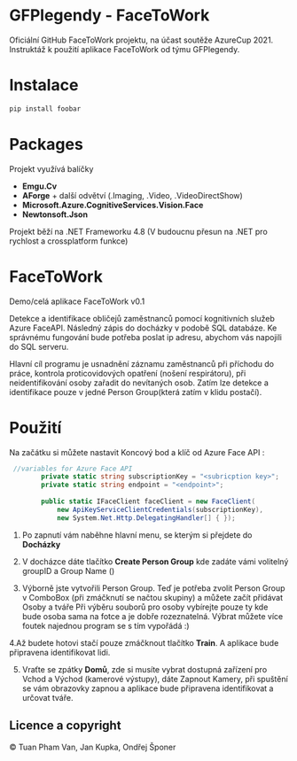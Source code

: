# GFPlegendy - FaceToWork


Oficiální GitHub FaceToWork projektu, na účast soutěže AzureCup 2021.
Instruktáž k použití aplikace FaceToWork od týmu GFPlegendy.

# Instalace
```bash
pip install foobar
```

# Packages
Projekt využívá balíčky 

* **Emgu.Cv**
* **AForge** + další odvětví (.Imaging, .Video, .VideoDirectShow)
* **Microsoft.Azure.CognitiveServices.Vision.Face**
* **Newtonsoft.Json**

Projekt běží na .NET Frameworku 4.8 (V budoucnu přesun na .NET pro rychlost a crossplatform funkce)


# FaceToWork
Demo/celá aplikace FaceToWork v0.1

Detekce a identifikace obličejů zaměstnanců pomocí kognitivních služeb Azure FaceAPI. Následný zápis do docházky v podobě SQL databáze.
Ke správnému fungování bude potřeba poslat ip adresu, abychom vás napojili do SQL serveru.

Hlavní cíl programu je usnadnění záznamu zaměstnanců při příchodu do práce, kontrola proticovidových opatření (nošení respirátoru), při neidentifikování osoby zařadit do nevítaných osob.
Zatím lze detekce a identifikace pouze v jedné Person Group(která zatím v klidu postačí).



# Použití

Na začátku si můžete nastavit Koncový bod a klíč od Azure Face API :
```csharp
 //variables for Azure Face API
        private static string subscriptionKey = "<subricption key>";
        private static string endpoint = "<endpoint>";
        
        public static IFaceClient faceClient = new FaceClient(
            new ApiKeyServiceClientCredentials(subscriptionKey),
            new System.Net.Http.DelegatingHandler[] { });
```
1. Po zapnutí vám naběhne hlavní menu, se kterým si přejdete do **Docházky** 


2. V docházce dáte tlačítko **Create Person Group** kde zadáte vámi volitelný groupID a Group Name ()

3. Výborně jste vytvořili Person Group. Teď je potřeba zvolit Person Group v ComboBox (při zmáčknutí se načtou skupiny) a můžete začít přidávat Osoby a tváře Při výběru souborů pro osoby vybírejte pouze ty kde bude osoba sama na fotce a je dobře rozeznatelná. Výbrat můžete více foutek najednou program se s tím vypořádá :)

4.Až budete hotovi stačí pouze zmáčknout tlačítko **Train**. A aplikace bude připravena identifikovat lidi.

5. Vraťte se zpátky **Domů**, zde si musíte vybrat dostupná zařízení pro Vchod a Východ (kamerové výstupy), dáte Zapnout Kamery, při spuštění se vám obrazovky zapnou a aplikace bude připravena identifikovat a určovat tváře.







## Licence a copyright

© Tuan Pham Van, Jan Kupka, Ondřej Šponer
